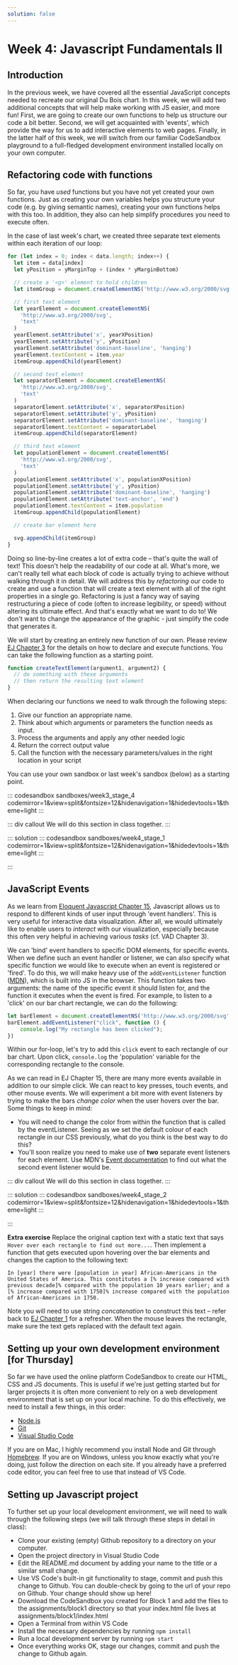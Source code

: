 ```yaml
---
solution: false
---
```

# Week 4: Javascript Fundamentals II

## Introduction
In the previous week, we have covered all the essential JavaScript concepts needed to recreate our original Du Bois chart. In this week, we will add two additional concepts that will help make working with JS easier, and more fun! First, we are going to create our own functions to help us structure our code a bit better. Second, we will get acquainted with 'events', which provide the way for us to add interactive elements to web pages. Finally, in the latter half of this week, we will switch from our familiar CodeSandbox playground to a full-fledged development environment installed locally on your own computer.

## Refactoring code with functions
So far, you have *used* functions but you have not yet created your own functions. Just as creating your own variables helps you structure your code (e.g. by giving semantic names), creating your own functions helps with this too. In addition, they also can help simplify procedures you need to execute often.

In the case of last week's chart, we created three separate text elements within each iteration of our loop:
```js
for (let index = 0; index < data.length; index++) {
  let item = data[index]
  let yPosition = yMarginTop + (index * yMarginBottom)

  // create a '<g>' element to hold children
  let itemGroup = document.createElementNS('http://www.w3.org/2000/svg', 'g')

  // first text element
  let yearElement = document.createElementNS(
    'http://www.w3.org/2000/svg',
    'text'
  )
  yearElement.setAttribute('x', yearXPosition)
  yearElement.setAttribute('y', yPosition)
  yearElement.setAttribute('dominant-baseline', 'hanging')
  yearElement.textContent = item.year
  itemGroup.appendChild(yearElement)

  // second text element
  let separatorElement = document.createElementNS(
    'http://www.w3.org/2000/svg',
    'text'
  )
  separatorElement.setAttribute('x', separatorXPosition)
  separatorElement.setAttribute('y', yPosition)
  separatorElement.setAttribute('dominant-baseline', 'hanging')
  separatorElement.textContent = separatorLabel
  itemGroup.appendChild(separatorElement)

  // third text element
  let populationElement = document.createElementNS(
    'http://www.w3.org/2000/svg',
    'text'
  )
  populationElement.setAttribute('x', populationXPosition)
  populationElement.setAttribute('y', yPosition)
  populationElement.setAttribute('dominant-baseline', 'hanging')
  populationElement.setAttribute('text-anchor', 'end')
  populationElement.textContent = item.population
  itemGroup.appendChild(populationElement)

  // create bar element here

  svg.appendChild(itemGroup)
}
```
Doing so line-by-line creates a lot of extra code – that's quite the wall of text! This doesn't help the readability of our code at all. What's more, we can't really tell what each block of code is actually trying to achieve without walking through it in detail. We will address this by *refactoring* our code to create and use a function that will create a text element with all of the right properties in a single go. Refactoring is just a fancy way of saying restructuring a piece of code (often to increase legibility, or speed) without altering its ultimate effect. And that's exactly what we want to do to! We don't want to change the appearance of the graphic - just simplify the code that generates it. 

We will start by creating an entirely new function of our own. Please review [EJ Chapter 3](https://eloquentjavascript.net/03_functions.html) for the details on how to declare and execute functions. You can take the following function as a starting point.

```js
function createTextElement(argument1, argument2) {
  // do something with these arguments
  // then return the resulting text element
}
```

When declaring our functions we need to walk through the following steps:

1. Give our function an appropriate name.
2. Think about which arguments or parameters the function needs as input.
3. Process the arguments and apply any other needed logic
4. Return the correct output value
5. Call the function with the necessary parameters/values in the right location in your script

You can use your own sandbox or last week's sandbox (below) as a starting point.

::: codesandbox sandboxes/week3_stage_4 codemirror=1&view=split&fontsize=12&hidenavigation=1&hidedevtools=1&theme=light
:::

::: div callout
We will do this section in class together.
:::

::: solution
::: codesandbox sandboxes/week4_stage_1 codemirror=1&view=split&fontsize=12&hidenavigation=1&hidedevtools=1&theme=light
:::

:::

## JavaScript Events
As we learn from [Eloquent Javascript Chapter 15](https://eloquentjavascript.net/15_event.html), Javascript allows us to respond to different kinds of user input through 'event handlers'. This is very useful for interactive data visualization. After all, we would ultimately like to enable users to *interact* with our visualization, especially because this often very helpful in achieving various *tasks* (cf. VAD Chapter 3).

We can 'bind' event handlers to specific DOM elements, for specific events. When we define such an event handler or listener, we can also specify what specific function we would like to execute when an event is registered or 'fired'. To do this, we will make heavy use of the `addEventListener` function ([MDN](https://developer.mozilla.org/en-US/docs/Web/API/EventTarget/addEventListener)), which is built into JS in the browser. This function takes two arguments: the name of the specific event it should listen for, and the function it executes when the event is fired. For example, to listen to a 'click' on our bar chart rectangle, we can do the following:

```js
let barElement = document.createElementNS('http://www.w3.org/2000/svg', 'rect')
barElement.addEventListener("click", function () {
    console.log("My rectangle has been clicked");
})
```

Within our for-loop, let's try to add this `click` event to each rectangle of our bar chart. Upon click, `console.log` the 'population' variable for the corresponding rectangle to the console.

As we can read in EJ Chapter 15, there are many more events available in addition to our simple click. We can react to key presses, touch events, and other mouse events. We will experiment a bit more with event listeners by trying to make the bars *change color* when the user hovers over the bar. Some things to keep in mind:

- You will need to change the color from within the function that is called by the eventListener. Seeing as we set the default colour of each rectangle in our CSS previously, what do you think is the best way to do this?
- You'll soon realize you need to make use of **two** separate event listeners for each element. Use MDN's [Event documentation](https://developer.mozilla.org/en-US/docs/Web/Events#Mouse_events) to find out what the second event listener would be.

::: div callout
We will do this section in class together.
:::

::: solution
::: codesandbox sandboxes/week4_stage_2 codemirror=1&view=split&fontsize=12&hidenavigation=1&hidedevtools=1&theme=light
:::

:::

**Extra exercise**
Replace the original caption text with a static text that says `Hover over each rectangle to find out more...`. Then implement a function that gets executed upon hovering over the bar elements and changes the caption to the following text:

```
In [year] there were [population in year] African-Americans in the United States of America. This constitutes a [% increase compared with previous decade]% compared with the population 10 years earlier; and a [% increase compared with 1750]% increase compared with the population of African-Americans in 1750.
```

Note you will need to use string *concatenation* to construct this text – refer back to [EJ Chapter 1](https://eloquentjavascript.net/01_values.html#p_+y5+JTiKgR) for a refresher. When the mouse leaves the rectangle, make sure the text gets replaced with the default text again.

## Setting up your own development environment [for Thursday]
So far we have used the online platform CodeSandbox to create our HTML, CSS and JS documents. This is useful if we're just getting started but for larger projects it is often more convenient to rely on a web development environment that is set up on your local machine. To do this effectively, we need to install a few things, in this order:

- [Node.js](https://nodejs.org/en/)
- [Git](https://git-scm.com/)
- [Visual Studio Code](https://code.visualstudio.com/)

If you are on Mac, I highly recommend you install Node and Git through [Homebrew](https://brew.sh/). If you are on Windows, unless you know exactly what you're doing, just follow the direction on each site. If you already have a preferred code editor, you can feel free to use that instead of VS Code.

## Setting up Javascript project
To further set up your local development environment, we will need to walk through the following steps (we will talk through these steps in detail in class):

- Clone your existing (empty) Github repository to a directory on your computer.
- Open the project directory in Visual Studio Code
- Edit the README.md document by adding your name to the title or a similar small change.
- Use VS Code's built-in git functionality to stage, commit and push this change to Github. You can double-check by going to the url of your repo on Github. Your change should show up here!
- Download the CodeSandbox you created for Block 1 and add the files to the assignments/block1 directory so that your index.html file lives at assignments/block1/index.html
- Open a Terminal from within VS Code
- Install the necessary dependencies by running `npm install`
- Run a local development server by running `npm start`
- Once everything works OK, stage our changes, commit and push the change to Github again.

